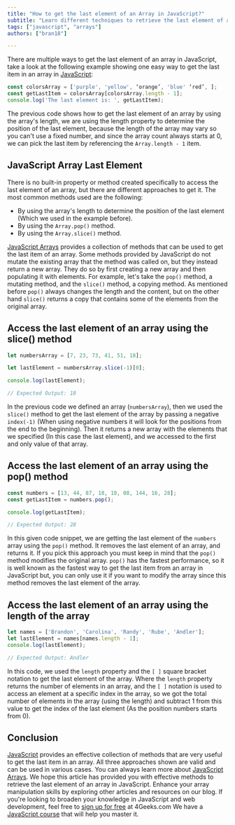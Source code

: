 ```yaml
---
title: "How to get the last element of an Array in JavaScript?"
subtitle: "Learn different techniques to retrieve the last element of an array in JavaScript. You can access the last element by using the length property of arrays."
tags: ["javascript", "arrays"]
authors: ["bran18"]

---
```


There are multiple ways to get the last element of an array in JavaScript, take a look at the following example showing one easy way to get the last item in an array in [JavaScript](https://4geeks.com/technology/javascript):

```js
const colorsArray = ['purple', 'yellow', ‘orange’, 'blue' ‘red’, ];
const getLastItem = colorsArray[colorsArray.length - 1];
console.log('The last element is: ', getLastItem);
```

The previous code shows how to get the last element of an array by using the array's length, we are using the length property to determine the position of the last element, because the length of the array may vary so you can't use a fixed number, and since the array count always starts at 0, we can pick the last item by referencing the `Array.length - 1` item.

## JavaScript Array Last Element

There is no built-in property or method created specifically to access the last element of an array, but there are different approaches to get it. The most common methods used are the following:

- By using the array's length to determine the position of the last element (Which we used in the example before).
- By using the `Array.pop()` method.
- By using the `Array.slice()` method.

[JavaScript Arrays](https://4geeks.com/lesson/what-is-an-array-define-array) provides a collection of methods that can be used to get the last item of an array. Some methods provided by JavaScript do not mutate the existing array that the method was called on, but they instead return a new array. They do so by first creating a new array and then populating it with elements. For example, let's take the `pop()` method, a mutating method, and the `slice()` method, a copying method. As mentioned before `pop()` always changes the length and the content, but on the other hand `slice()` returns a copy that contains some of the elements from the original array.

## Access the last element of an array using the slice() method

```js
let numbersArray = [7, 23, 73, 41, 51, 18];

let lastElement = numbersArray.slice(-1)[0];

console.log(lastElement); 

// Expected Output: 18
```

In the previous code we defined an array (`numbersArray`), then we used the `slice()` method to get the last element of the array by passing a negative `index(-1)` (When using negative numbers it will look for the positions from the end to the beginning). Then it returns a new array with the elements that we specified (In this case the last element), and we accessed to the first and only value of that array.

## Access the last element of an array using the pop() method

```js
const numbers = [13, 44, 87, 18, 10, 08, 144, 16, 28];
const getLastItem = numbers.pop();

console.log(getLastItem);

// Expected Output: 28
```

In this given code snippet, we are getting the last element of the `numbers` array using the `pop()` method. It removes the last element of an array, and returns it. If you pick this approach you must keep in mind that the `pop()` method modifies the original array. `pop()` has the fastest performance, so it is well known as the fastest way to get the last item from an array in JavaScript but, you can only use it if you want to modify the array since this method removes the last element of the array.
  
## Access the last element of an array using the length of the array

```js
let names = ['Brandon', 'Carolina', 'Randy', 'Rube', 'Andler'];
let lastElement = names[names.length - 1];
console.log(lastElement);

// Expected Output: Andler
```

In this code, we used the `length` property and the `[ ]` square bracket notation to get the last element of the array. Where the `length` property returns the number of elements in an array, and the `[ ]` notation is used to access an element at a specific index in the array, so we got the total number of elements in the array (using the length) and subtract 1 from this value to get the index of the last element (As the position numbers starts from 0).

## Conclusion

[JavaScript](https://4geeks.com/lesson/what-is-javascript-learn-to-code-in-javascript) provides an effective collection of methods that are very useful to get the last item in an array. All three approaches shown are valid and can be used in various cases. You can always learn more about [JavaScript Arrays](https://4geeks.com/lesson/what-is-an-array-define-array). We hope this article has provided you with effective methods to retrieve the last element of an array in JavaScript. Enhance your array manipulation skills by exploring other articles and resources on our blog. If you're looking to broaden your knowledge in JavaScript and web development, feel free to [sign up for free](https://4geeks.com/pricing) at 4Geeks.com We have a [JavaScript course](https://4geeks.com/start-coding-using-javascript) that will help you master it.
